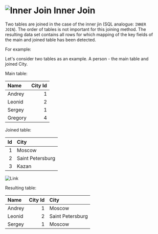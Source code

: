 # ![Inner Join](../../../images/icons/joindata/join-inner_default.svg) Inner Join

Two tables are joined in the case of the inner jin (SQL analogue: `INNER JOIN`). The order of tables is not important for this joining method.
The resulting data set contains all rows for which mapping of the key fields of the main and joined table has been detected.

For example:

Let's consider two tables as an example. A person - the main table and joined City.

Main table:

|Name|City Id|
|:-|-:|
|Andrey|1|
|Leonid|2|
|Sergey|1|
|Gregory|4|

Joined table:

|Id|City|
|-:|:-|
|1|Moscow|
|2|Saint Petersburg|
|3|Kazan|

![Link](./merge.svg)

Resulting table:

|Name|City Id|City|
|:-|-:|:-|
|Andrey|1|Moscow|
|Leonid|2|Saint Petersburg|
|Sergey|1|Moscow|
